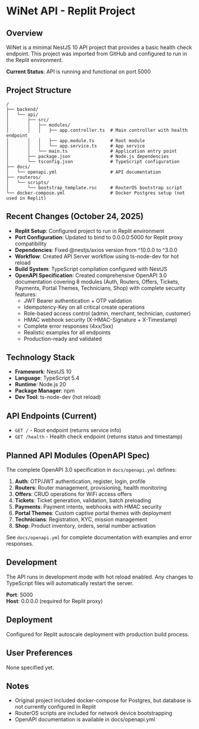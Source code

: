 # WiNet API - Replit Project

## Overview
WiNet is a minimal NestJS 10 API project that provides a basic health check endpoint. This project was imported from GitHub and configured to run in the Replit environment.

**Current Status**: API is running and functional on port 5000

## Project Structure
```
/
├── backend/
│   └── api/
│       ├── src/
│       │   ├── modules/
│       │   │   ├── app.controller.ts  # Main controller with health endpoint
│       │   │   ├── app.module.ts      # Root module
│       │   │   └── app.service.ts     # App service
│       │   └── main.ts                # Application entry point
│       ├── package.json               # Node.js dependencies
│       └── tsconfig.json              # TypeScript configuration
├── docs/
│   └── openapi.yml                    # API documentation
├── routeros/
│   └── scripts/
│       └── bootstrap_template.rsc     # RouterOS bootstrap script
└── docker-compose.yml                 # Docker Postgres setup (not used in Replit)
```

## Recent Changes (October 24, 2025)
- **Replit Setup**: Configured project to run in Replit environment
- **Port Configuration**: Updated to bind to 0.0.0.0:5000 for Replit proxy compatibility
- **Dependencies**: Fixed @nestjs/axios version from ^10.0.0 to ^3.0.0
- **Workflow**: Created API Server workflow using ts-node-dev for hot reload
- **Build System**: TypeScript compilation configured with NestJS
- **OpenAPI Specification**: Created comprehensive OpenAPI 3.0 documentation covering 8 modules (Auth, Routers, Offers, Tickets, Payments, Portal Themes, Technicians, Shop) with complete security features:
  - JWT Bearer authentication + OTP validation
  - Idempotency-Key on all critical create operations
  - Role-based access control (admin, merchant, technician, customer)
  - HMAC webhook security (X-HMAC-Signature + X-Timestamp)
  - Complete error responses (4xx/5xx)
  - Realistic examples for all endpoints
  - Production-ready and validated

## Technology Stack
- **Framework**: NestJS 10
- **Language**: TypeScript 5.4
- **Runtime**: Node.js 20
- **Package Manager**: npm
- **Dev Tool**: ts-node-dev (hot reload)

## API Endpoints (Current)
- `GET /` - Root endpoint (returns service info)
- `GET /health` - Health check endpoint (returns status and timestamp)

## Planned API Modules (OpenAPI Spec)
The complete OpenAPI 3.0 specification in `docs/openapi.yml` defines:
1. **Auth**: OTP/JWT authentication, register, login, profile
2. **Routers**: Router management, provisioning, health monitoring
3. **Offers**: CRUD operations for WiFi access offers
4. **Tickets**: Ticket generation, validation, batch preloading
5. **Payments**: Payment intents, webhooks with HMAC security
6. **Portal Themes**: Custom captive portal themes with deployment
7. **Technicians**: Registration, KYC, mission management
8. **Shop**: Product inventory, orders, serial number activation

See `docs/openapi.yml` for complete documentation with examples and error responses.

## Development
The API runs in development mode with hot reload enabled. Any changes to TypeScript files will automatically restart the server.

**Port**: 5000  
**Host**: 0.0.0.0 (required for Replit proxy)

## Deployment
Configured for Replit autoscale deployment with production build process.

## User Preferences
None specified yet.

## Notes
- Original project included docker-compose for Postgres, but database is not currently configured in Replit
- RouterOS scripts are included for network device bootstrapping
- OpenAPI documentation is available in docs/openapi.yml
